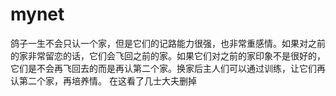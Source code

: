 # mynet
鸽子一生不会只认一个家，但是它们的记路能力很强，也非常重感情。如果对之前的家非常留恋的话，它们会飞回之前的家。如果它们对之前的家印象不是很好的，它们是不会再飞回去的而是再认第二个家。换家后主人们可以通过训练，让它们再认第二个家，再培养情。
在这看了几士大夫删掉
